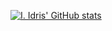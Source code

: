 [![I. Idris' GitHub stats](https://github-readme-stats.vercel.app/api?username=eedygreen)](https://github.com/anuraghazra/github-readme-stats)